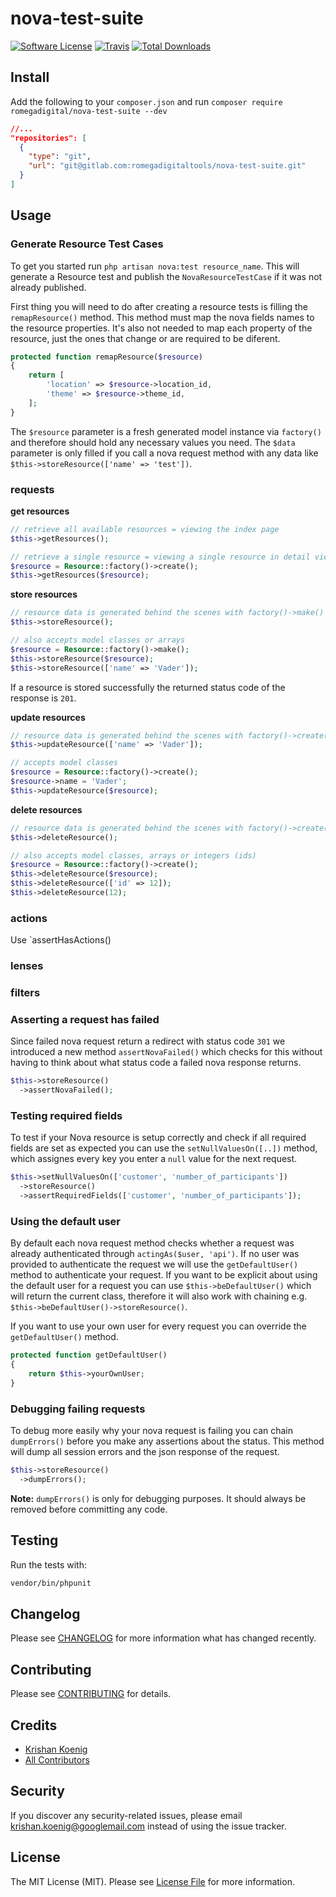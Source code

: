 # nova-test-suite

[![Software License](https://img.shields.io/badge/license-MIT-brightgreen.svg?style=flat-square)](LICENSE.md)
[![Travis](https://img.shields.io/travis/romegadigital/nova-test-suite.svg?style=flat-square)]()
[![Total Downloads](https://img.shields.io/packagist/dt/romegadigital/nova-test-suite.svg?style=flat-square)](https://packagist.org/packages/romegadigital/nova-test-suite)

## Install
Add the following to your `composer.json`  and run `composer require romegadigital/nova-test-suite --dev`

```json
//...
"repositories": [
  {
    "type": "git",
    "url": "git@gitlab.com:romegadigitaltools/nova-test-suite.git"
  }
]
```

## Usage
### Generate Resource Test Cases
To get you started run `php artisan nova:test resource_name`. This will generate a Resource test and publish the `NovaResourceTestCase` if it was not already published.

First thing you will need to do after creating a resource tests is filling the `remapResource()` method. This method must map the nova fields names to
the resource properties. It's also not needed to map each property of the resource, just the ones that change or are required to be diferent.

```php
protected function remapResource($resource)
{
    return [
        'location' => $resource->location_id,
        'theme' => $resource->theme_id,
    ];
}
```

The `$resource` parameter is a fresh generated model instance via `factory()` and therefore should hold any necessary values you need. The `$data` parameter is only filled if you call a nova request method with any data like `$this->storeResource(['name' => 'test'])`.

### requests
**get resources**
```php
// retrieve all available resources = viewing the index page
$this->getResources();

// retrieve a single resource = viewing a single resource in detail view
$resource = Resource::factory()->create();
$this->getResources($resource);
```

**store resources**
```php
// resource data is generated behind the scenes with factory()->make()
$this->storeResource();

// also accepts model classes or arrays
$resource = Resource::factory()->make();
$this->storeResource($resource);
$this->storeResource(['name' => 'Vader']);
```

If a resource is stored successfully the returned status code of the response is `201`.

**update resources**
```php
// resource data is generated behind the scenes with factory()->create()
$this->updateResource(['name' => 'Vader']);

// accepts model classes
$resource = Resource::factory()->create();
$resource->name = 'Vader';
$this->updateResource($resource);
```

**delete resources**
```php
// resource data is generated behind the scenes with factory()->create()
$this->deleteResource();

// also accepts model classes, arrays or integers (ids)
$resource = Resource::factory()->create();
$this->deleteResource($resource);
$this->deleteResource(['id' => 12]);
$this->deleteResource(12);
```

### actions
Use `assertHasActions()

### lenses

### filters

### Asserting a request has failed
Since failed nova request return a redirect with status code `301` we introduced a new method `assertNovaFailed()` which checks for this without having to think about what status code a failed nova response returns.

```php
$this->storeResource()
  ->assertNovaFailed();
```

### Testing required fields
To test if your Nova resource is setup correctly and check if all required fields are set as expected you can use the `setNullValuesOn([..])` method, which assignes every key you enter a `null` value for the next request.

```php
$this->setNullValuesOn(['customer', 'number_of_participants'])
  ->storeResource()
  ->assertRequiredFields(['customer', 'number_of_participants']);
```

### Using the default user
By default each nova request method checks whether a request was already authenticated through `actingAs($user, 'api')`. If no user was provided to authenticate the request we will use the `getDefaultUser()` method to authenticate your request. If you want to be explicit about using the default user for a request you can use `$this->beDefaultUser()` which will return the current class, therefore it will also work with chaining e.g. `$this->beDefaultUser()->storeResource()`.

If you want to use your own user for every request you can override the `getDefaultUser()` method.

```php
protected function getDefaultUser()
{
    return $this->yourOwnUser;
}
```

### Debugging failing requests
To debug more easily why your nova request is failing you can chain `dumpErrors()` before you make any assertions about the status. This method will dump all session errors and the json response of the request.

```php
$this->storeResource()
  ->dumpErrors();
```

**Note:** `dumpErrors()` is only for debugging purposes. It should always be removed before committing any code.

## Testing
Run the tests with:

``` bash
vendor/bin/phpunit
```

## Changelog
Please see [CHANGELOG](CHANGELOG.md) for more information what has changed recently.

## Contributing
Please see [CONTRIBUTING](CONTRIBUTING.md) for details.

## Credits

- [Krishan Koenig](https://github.com/romegadigital)
- [All Contributors](https://github.com/romegadigital/nova-test-suite/contributors)

## Security
If you discover any security-related issues, please email krishan.koenig@googlemail.com instead of using the issue tracker.

## License
The MIT License (MIT). Please see [License File](/LICENSE.md) for more information.